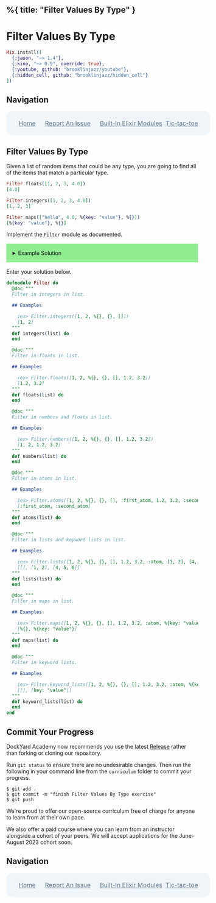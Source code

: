 %{
  title: "Filter Values By Type"
}
---
# Filter Values By Type

```elixir
Mix.install([
  {:jason, "~> 1.4"},
  {:kino, "~> 0.9", override: true},
  {:youtube, github: "brooklinjazz/youtube"},
  {:hidden_cell, github: "brooklinjazz/hidden_cell"}
])
```

## Navigation

<div style="display: flex; align-items: center; width: 100%; justify-content: space-between; font-size: 1rem; color: #61758a; background-color: #f0f5f9; height: 4rem; padding: 0 1rem; border-radius: 1rem;">
<div style="display: flex;">
<i class="ri-home-fill"></i>
<a style="display: flex; color: #61758a; margin-left: 1rem;" href="../start.livemd">Home</a>
</div>
<div style="display: flex;">
<i class="ri-bug-fill"></i>
<a style="display: flex; color: #61758a; margin-left: 1rem;" href="https://github.com/DockYard-Academy/curriculum/issues/new?assignees=&labels=&template=issue.md&title=Filter Values By Type">Report An Issue</a>
</div>
<div style="display: flex;">
<i class="ri-arrow-left-fill"></i>
<a style="display: flex; color: #61758a; margin-left: 1rem;" href="../reading/built-in_modules.livemd">Built-In Elixir Modules</a>
</div>
<div style="display: flex;">
<a style="display: flex; color: #61758a; margin-right: 1rem;" href="../exercises/tic-tac-toe.livemd">Tic-tac-toe</a>
<i class="ri-arrow-right-fill"></i>
</div>
</div>

## Filter Values By Type

Given a list of random items that could be any type, you are going to find all of the items that match a particular type.

<!-- livebook:{"force_markdown":true} -->

```elixir
Filter.floats([1, 2, 3, 4.0])
[4.0]

Filter.integers([1, 2, 3, 4.0])
[1, 2, 3]

Filter.maps(["hello", 4.0, %{key: "value"}, %{}])
[%{key: "value"}, %{}]
```

Implement the `Filter` module as documented.

<details style="background-color: lightgreen; padding: 1rem; margin: 1rem 0;">
<summary>Example Solution</summary>

```elixir
defmodule Filter do
  def integers(list) do
    Enum.filter(list, &is_integer/1)
  end

  def floats(list) do
    Enum.filter(list, &is_float/1)
  end

  def numbers(list) do
    Enum.filter(list, fn number -> is_number(number) end)
  end

  def atoms(list) do
    Enum.filter(list, &is_atom/1)
  end

  def lists(list) do
    Enum.filter(list, fn item -> is_list(item) and item != [] end)
  end

  def maps(list) do
    Enum.filter(list, &is_map/1)
  end

  def keyword_lists(list) do
    Enum.filter(list, &Keyword.keyword?/1)
  end
end
```

</details>

Enter your solution below.

```elixir
defmodule Filter do
  @doc """
  Filter in integers in list.

  ## Examples

    iex> Filter.integers([1, 2, %{}, {}, []])
    [1, 2]
  """
  def integers(list) do
  end

  @doc """
  Filter in floats in list.

  ## Examples

    iex> Filter.floats([1, 2, %{}, {}, [], 1.2, 3.2])
    [1.2, 3.2]
  """
  def floats(list) do
  end

  @doc """
  Filter in numbers and floats in list.

  ## Examples

    iex> Filter.numbers([1, 2, %{}, {}, [], 1.2, 3.2])
    [1, 2, 1.2, 3.2]
  """
  def numbers(list) do
  end

  @doc """
  Filter in atoms in list.

  ## Examples

    iex> Filter.atoms([1, 2, %{}, {}, [], :first_atom, 1.2, 3.2, :second_atom])
    [:first_atom, :second_atom]
  """
  def atoms(list) do
  end

  @doc """
  Filter in lists and keyword lists in list.

  ## Examples

    iex> Filter.lists([1, 2, %{}, {}, [], 1.2, 3.2, :atom, [1, 2], [4, 5, 6]])
    [[], [1, 2], [4, 5, 6]]
  """
  def lists(list) do
  end

  @doc """
  Filter in maps in list.

  ## Examples

    iex> Filter.maps([1, 2, %{}, {}, [], 1.2, 3.2, :atom, %{key: "value"}])
    [%{}, %{key: "value"}]
  """
  def maps(list) do
  end

  @doc """
  Filter in keyword lists.

  ## Examples

    iex> Filter.keyword_lists([1, 2, %{}, {}, [], 1.2, 3.2, :atom, %{key: "value"}, [key: "value"]])
    [[], [key: "value"]]
  """
  def keyword_lists(list) do
  end
end
```

## Commit Your Progress

DockYard Academy now recommends you use the latest [Release](https://github.com/DockYard-Academy/curriculum/releases) rather than forking or cloning our repository.

Run `git status` to ensure there are no undesirable changes.
Then run the following in your command line from the `curriculum` folder to commit your progress.

```
$ git add .
$ git commit -m "finish Filter Values By Type exercise"
$ git push
```

We're proud to offer our open-source curriculum free of charge for anyone to learn from at their own pace.

We also offer a paid course where you can learn from an instructor alongside a cohort of your peers.
We will accept applications for the June-August 2023 cohort soon.

## Navigation

<div style="display: flex; align-items: center; width: 100%; justify-content: space-between; font-size: 1rem; color: #61758a; background-color: #f0f5f9; height: 4rem; padding: 0 1rem; border-radius: 1rem;">
<div style="display: flex;">
<i class="ri-home-fill"></i>
<a style="display: flex; color: #61758a; margin-left: 1rem;" href="../start.livemd">Home</a>
</div>
<div style="display: flex;">
<i class="ri-bug-fill"></i>
<a style="display: flex; color: #61758a; margin-left: 1rem;" href="https://github.com/DockYard-Academy/curriculum/issues/new?assignees=&labels=&template=issue.md&title=Filter Values By Type">Report An Issue</a>
</div>
<div style="display: flex;">
<i class="ri-arrow-left-fill"></i>
<a style="display: flex; color: #61758a; margin-left: 1rem;" href="../reading/built-in_modules.livemd">Built-In Elixir Modules</a>
</div>
<div style="display: flex;">
<a style="display: flex; color: #61758a; margin-right: 1rem;" href="../exercises/tic-tac-toe.livemd">Tic-tac-toe</a>
<i class="ri-arrow-right-fill"></i>
</div>
</div>

